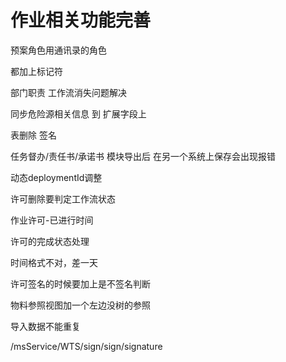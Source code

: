 # 作业相关功能完善

预案角色用通讯录的角色

都加上标记符

部门职责 工作流消失问题解决

同步危险源相关信息 到 扩展字段上


表删除
签名

任务督办/责任书/承诺书 模块导出后 在另一个系统上保存会出现报错



动态deploymentId调整

许可删除要判定工作流状态

作业许可-已进行时间

许可的完成状态处理

时间格式不对，差一天

许可签名的时候要加上是不签名判断

物料参照视图加一个左边没树的参照

导入数据不能重复





/msService/WTS/sign/sign/signature 

